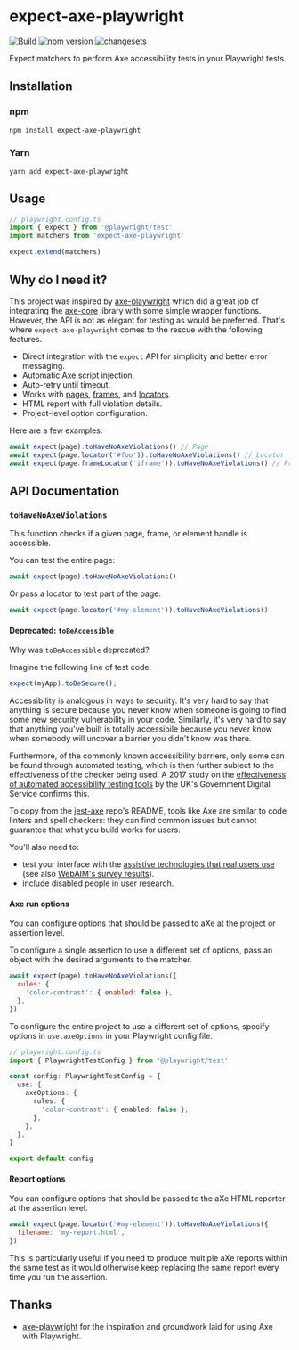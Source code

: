 # expect-axe-playwright

[![Build](https://github.com/Widen/expect-axe-playwright/actions/workflows/build.yml/badge.svg)](https://github.com/Widen/expect-axe-playwright/actions/workflows/build.yml)
[![npm version](https://img.shields.io/npm/v/expect-axe-playwright)](https://www.npmjs.com/package/expect-axe-playwright)
[![changesets](https://img.shields.io/badge/maintained%20with-changesets-blue)](https://github.com/atlassian/changesets)

Expect matchers to perform Axe accessibility tests in your Playwright tests.

## Installation

### npm

```sh
npm install expect-axe-playwright
```

### Yarn

```
yarn add expect-axe-playwright
```

## Usage

```ts
// playwright.config.ts
import { expect } from '@playwright/test'
import matchers from 'expect-axe-playwright'

expect.extend(matchers)
```

## Why do I need it?

This project was inspired by
[axe-playwright](https://github.com/abhinaba-ghosh/axe-playwright) which did a
great job of integrating the [axe-core](https://github.com/dequelabs/axe-core)
library with some simple wrapper functions. However, the API is not as elegant
for testing as would be preferred. That's where `expect-axe-playwright` comes to
the rescue with the following features.

- Direct integration with the `expect` API for simplicity and better error
  messaging.
- Automatic Axe script injection.
- Auto-retry until timeout.
- Works with [pages], [frames], and [locators].
- HTML report with full violation details.
- Project-level option configuration.

Here are a few examples:

```js
await expect(page).toHaveNoAxeViolations() // Page
await expect(page.locator('#foo')).toHaveNoAxeViolations() // Locator
await expect(page.frameLocator('iframe')).toHaveNoAxeViolations() // Frame locator
```

## API Documentation

### `toHaveNoAxeViolations`

This function checks if a given page, frame, or element handle is accessible.

You can test the entire page:

```js
await expect(page).toHaveNoAxeViolations()
```

Or pass a locator to test part of the page:

```js
await expect(page.locator('#my-element')).toHaveNoAxeViolations()
```

#### Deprecated: `toBeAccessible`

Why was `toBeAccessible` deprecated?

Imagine the following line of test code:

```js
expect(myApp).toBeSecure();
```

Accessibility is analogous in ways to security. It's very hard to say that
anything is secure because you never know when someone is going to find some new
security vulnerability in your code. Similarly, it's very hard to say that
anything you've built is totally accessibile because you never know when
somebody will uncover a barrier you didn't know was there.

Furthermore, of the commonly known accessibility barriers, only some can be
found through automated testing, which is then further subject to the
effectiveness of the checker being used. A 2017 study on the [effectiveness of
automated accessibility testing
tools](https://accessibility.blog.gov.uk/2017/02/24/what-we-found-when-we-tested-tools-on-the-worlds-least-accessible-webpage/)
by the UK's Government Digital Service confirms this.

To copy from the [jest-axe](https://github.com/NickColley/jest-axe) repo's README,
tools like Axe are similar to code linters and spell checkers: they can find
common issues but cannot guarantee that what you build works for users.

You'll also need to:

- test your interface with the [assistive technologies that real users
  use](https://www.gov.uk/service-manual/technology/testing-with-assistive-technologies#when-to-test)
  (see also [WebAIM's survey
  results](https://webaim.org/projects/screenreadersurvey8/#primary)).
- include disabled people in user research.

#### Axe run options

You can configure options that should be passed to aXe at the project or
assertion level.

To configure a single assertion to use a different set of options, pass an
object with the desired arguments to the matcher.

```js
await expect(page).toHaveNoAxeViolations({
  rules: {
    'color-contrast': { enabled: false },
  },
})
```

To configure the entire project to use a different set of options, specify
options in `use.axeOptions` in your Playwright config file.

```ts
// playwright.config.ts
import { PlaywrightTestConfig } from '@playwright/test'

const config: PlaywrightTestConfig = {
  use: {
    axeOptions: {
      rules: {
        'color-contrast': { enabled: false },
      },
    },
  },
}

export default config
```

#### Report options

You can configure options that should be passed to the aXe HTML reporter at
the assertion level.

```js
await expect(page.locator('#my-element')).toHaveNoAxeViolations({
  filename: 'my-report.html',
})
```

This is particularly useful if you need to produce multiple aXe reports within
the same test as it would otherwise keep replacing the same report every time
you run the assertion.

## Thanks

- [axe-playwright](https://github.com/abhinaba-ghosh/axe-playwright) for the
  inspiration and groundwork laid for using Axe with Playwright.

[pages]: https://playwright.dev/docs/api/class-page
[frames]: https://playwright.dev/docs/api/class-frame
[locators]: https://playwright.dev/docs/api/class-locator
